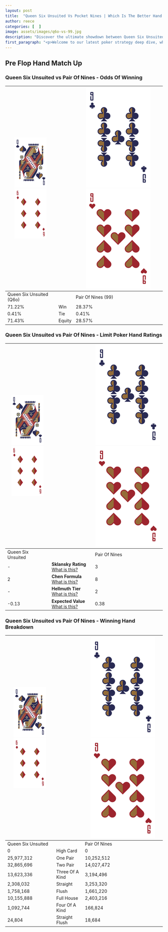```yaml
---
layout: post
title:  "Queen Six Unsuited Vs Pocket Nines | Which Is The Better Hand In Poker? A Complete Guide"
author: reece
categories: [  ]
image: assets/images/q6o-vs-99.jpg
description: "Discover the ultimate showdown between Queen Six Unsuited and Pair Of Nines in poker! Uncover the odds, strategies, and scenarios where one hand triumphs over the other. Get ready to up your poker game with this thrilling analysis."
first_paragraph: "<p>Welcome to our latest poker strategy deep dive, where we're pitting two distinct hands against each other in a high-stakes showdown: Queen Six Unsuited vs Pair Of Nines.</p><p>In the dynamic world of poker, every decision counts, and knowing which hand holds the upper hand is key to your success at the table.</p><p>In this article, we'll dissect these two hands, explore the scenarios where one dominates the other, and equip you with the knowledge to make strategic choices that can tip the odds in your favor.</p><p>Get ready to unravel the intriguing dynamics of these poker hands and elevate your game to new heights.</p>"
---
```




[comment]: # (sp0)

## Pre Flop Hand Match Up

<div class="table hand-ratings" markdown="1"> 



### Queen Six Unsuited vs Pair Of Nines - Odds Of Winning


    
| ![image info](assets/images/hand1/Q.png) ![image info](assets/images/hand1/6o.png) |  | ![image info](assets/images/hand2/9.png) ![image info](assets/images/hand2/9o.png) |
| -------- | -------- | -------- |
| Queen Six Unsuited (Q6o) |  | Pair Of Nines (99) |
| 71.22% | Win | 28.37% |
| 0.41% | Tie | 0.41% |
| 71.43% | Equity | 28.57% |




[comment]: # (sp1)



### Queen Six Unsuited vs Pair Of Nines - Limit Poker Hand Ratings


    
| ![image info](assets/images/hand1/Q.png) ![image info](assets/images/hand1/6o.png) |  | ![image info](assets/images/hand2/9.png) ![image info](assets/images/hand2/9o.png) |
| -------- | -------- | -------- |
| Queen Six Unsuited |  | Pair Of Nines |
| - | **Sklansky Rating** [What is this?](/sklansky-rating-explained) | 3 |
| 2 | **Chen Formula** [What is this?](/chen-formula-explained) | 8 |
| - | **Hellmuth Tier** [What is this?](/Hellmuth-tier-explained) | 2 |
| -0.13 | **Expected Value** [What is this?](/expected-value-explained) | 0.38 |




[comment]: # (sp2)



### Queen Six Unsuited vs Pair Of Nines - Winning Hand Breakdown


    
| ![image info](assets/images/hand1/Q.png) ![image info](assets/images/hand1/6o.png) |  | ![image info](assets/images/hand2/9.png) ![image info](assets/images/hand2/9o.png) |
| -------- | -------- | -------- |
| Queen Six Unsuited |  | Pair Of Nines |
| 0 | High Card | 0 |
| 25,977,312 | One Pair | 10,252,512 |
| 32,865,696 | Two Pair | 14,027,472 |
| 13,623,336 | Three Of A Kind | 3,194,496 |
| 2,308,032 | Straight | 3,253,320 |
| 1,758,168 | Flush | 1,661,220 |
| 10,155,888 | Full House | 2,403,216 |
| 1,092,744 | Four Of A Kind | 166,824 |
| 24,804 | Straight Flush | 18,684 |




[comment]: # (sp3)



</div>

[comment]: # (sp4)



[comment]: # (sp5)

